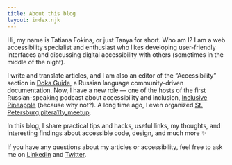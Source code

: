 ```yaml
---
title: About this blog
layout: index.njk
---
```

Hi, my name is Tatiana Fokina, or just Tanya for short. Who am I? I am a web accessibility specialist and enthusiast who likes developing user-friendly interfaces and discussing digital accessibility with others (sometimes in the middle of the night).

I write and translate articles, and I am also an editor of the “Accessibility” section in [Doka Guide]({{links.public.doka}}), a Russian language community-driven documentation. Now, I have a new role — one of the hosts of the first Russian-speaking podcast about accessibility and inclusion, [Inclusive Pineapple]({{links.social.pineapple}}) (because why not?). A long time ago, I even organized [St. Petersburg pitera11y_meetup]({{links.public.pitera11y}}).

In this blog, I share practical tips and hacks, useful links, my thoughts, and interesting findings about accessible code, design, and much more ✨

If you have any questions about my articles or accessibility, feel free to ask me on [LinkedIn]({{links.social.linkedin}}) and [Twitter]({{links.social.twitter}}).
